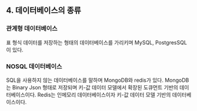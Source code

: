 ## 4. 데이터베이스의 종류

### 관계형 데이터베이스

표 형식 데이터를 저장하는 형태의 데이터베이스를 가리키며 MySQL, PostgresSQL이 있다.

### NOSQL 데이터베이스

SQL을 사용하지 않는 데이터베이스를 말하며 MongoDB와 redis가 있다.
MongoDB는 Binary Json 형태로 저장되며 키-값 데이터 모델에서 확장된 도큐먼트 기반의 데이터베이스이다.
Redis는 인메모리 데이터베이스이자 키-값 데이터 모델 기반의 데이터베이스이다.
